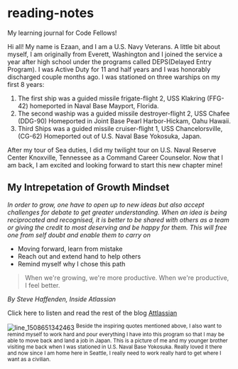 # reading-notes
My learning journal for Code Fellows!

Hi all! My name is Ezaan, and I am a U.S. Navy Veterans. A little bit about myself, I am originally from Everett, Washington and I joined the service a year after high school under the programs called DEPS(Delayed Entry Program). I was Active Duty for 11 and half years and I was honorably discharged couple months ago. I was stationed on three warships on my first 8 years:

1. The first ship was a guided missile frigate-flight 2, USS Klakring (FFG-42) homeported in Naval Base Mayport, Florida. 
2. The second waship was a guided missile destroyer-flight 2, USS Chafee (DDG-90) Homeported in Joint Base Pearl Harbor-Hickam, Oahu Hawaii. 
3. Third Ships was a guided missile cruiser-flight 1, USS Chancelorsville, (CG-62) Homeported out of U.S. Naval Base Yokosuka, Japan. 

After my tour of Sea duties, I did my twilight tour on U.S. Naval Reserve Center Knoxville, Tennessee as a Command Career Counselor. Now that I am back, I am excited and looking forward to start this new chapter mine!

## My Intrepetation of Growth Mindset

*In order to grow, one have to open up to new ideas but also accept challenges for debate to get greater understanding. When an idea is being reciprocated and recognised, it is better to be shared with others as a team or giving the credit to most deserving and be happy for them. This will free one from self doubt and enable them to carry on*

- Moving forward, learn from mistake
- Reach out and extend hand to help others
- Remind myself why I chose this path

> When we're growing, we're more productive. When we're productive, I feel better.

*By Steve Haffenden, Inside Atlassian*

Click here to listen and read the rest of the blog [Attlassian](https://www.atlassian.com/blog/inside-atlassian/growth-mindset)

![line_1508651342463](https://user-images.githubusercontent.com/104711302/169948146-c35affe5-acab-4f21-970b-4eb869fce3df.jpeg)
<sup>Beside the inspiring quotes mentioned above, I also want to remind myself to work hard and pour everything I have into this program so that I may be able to move back and land a job in Japan. This is a picture of me and my younger brother visiting me back when I was stationed in U.S. Naval Base Yokosuka. Really loved it there and now since I am home here in Seattle, I really need to work really hard to get where I want as a civilian.
